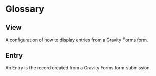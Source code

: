 # Glossary

## View

A configuration of how to display entries from a Gravity Forms form.

## Entry

An Entry is the record created from a Gravity Forms form submission.